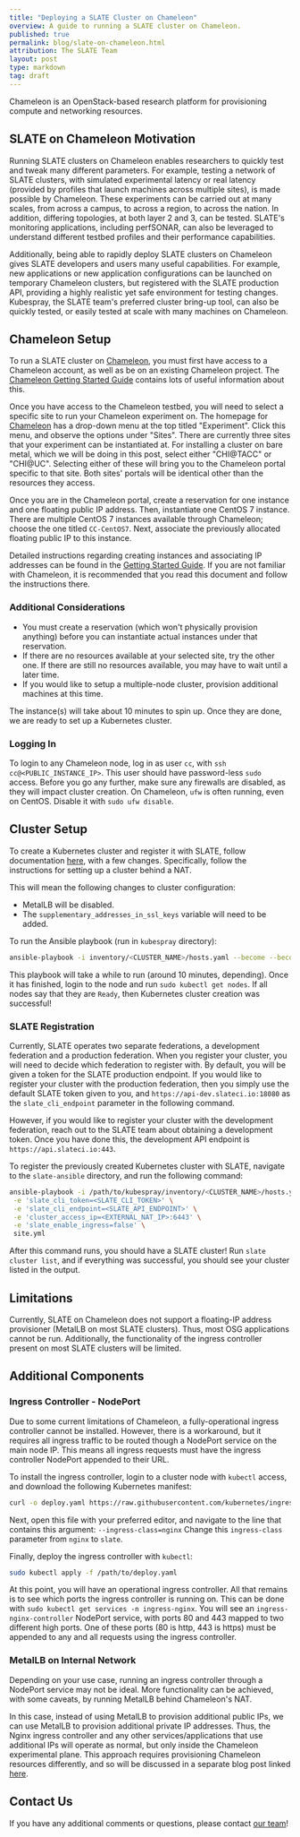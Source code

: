 ```yaml
---
title: "Deploying a SLATE Cluster on Chameleon"
overview: A guide to running a SLATE cluster on Chameleon.
published: true
permalink: blog/slate-on-chameleon.html
attribution: The SLATE Team
layout: post
type: markdown
tag: draft
---
```


Chameleon is an OpenStack-based research platform for provisioning compute and networking resources.

<!--end_excerpt-->

## SLATE on Chameleon Motivation

Running SLATE clusters on Chameleon enables researchers to quickly test and tweak many different parameters.
For example, testing a network of SLATE clusters, with simulated experimental latency or real latency (provided by profiles that launch machines across multiple sites), is made possible by Chameleon.
These experiments can be carried out at many scales, from across a campus, to across a region, to across the nation.
In addition, differing topologies, at both layer 2 and 3, can be tested.
SLATE's monitoring applications, including perfSONAR, can also be leveraged to understand different testbed profiles and their performance capabilities.

Additionally, being able to rapidly deploy SLATE clusters on Chameleon gives SLATE developers and users many useful capabilities.
For example, new applications or new application configurations can be launched on temporary Chameleon clusters, but registered with the SLATE production API, providing a highly realistic yet safe environment for testing changes.
Kubespray, the SLATE team's preferred cluster bring-up tool, can also be quickly tested, or easily tested at scale with many machines on Chameleon.


## Chameleon Setup

To run a SLATE cluster on [Chameleon](https://www.chameleoncloud.org/), you must first have access to a Chameleon account, as well as be on an existing Chameleon project. 
The [Chameleon Getting Started Guide](https://chameleoncloud.readthedocs.io/en/latest/getting-started/index.html) contains lots of useful information about this.

Once you have access to the Chameleon testbed, you will need to select a specific site to run your Chameleon experiment on. 
The homepage for [Chameleon](https://www.chameleoncloud.org/) has a drop-down menu at the top titled "Experiment".
Click this menu, and observe the options under "Sites". There are currently three sites that your experiment can be instantiated at.
For installing a cluster on bare metal, which we will be doing in this post, select either "CHI@TACC" or "CHI@UC".
Selecting either of these will bring you to the Chameleon portal specific to that site.
Both sites' portals will be identical other than the resources they access.

Once you are in the Chameleon portal, create a reservation for one instance and one floating public IP address. 
Then, instantiate one CentOS 7 instance.
There are multiple CentOS 7 instances available through Chameleon; choose the one titled `CC-CentOS7`.
Next, associate the previously allocated floating public IP to this instance. 

Detailed instructions regarding creating instances and associating IP addresses can be found in the [Getting Started Guide](https://chameleoncloud.readthedocs.io/en/latest/getting-started/index.html).
If you are not familiar with Chameleon, it is recommended that you read this document and follow the instructions there.

### Additional Considerations
* You must create a reservation (which won't physically provision anything) before you can instantiate actual instances under that reservation.
* If there are no resources available at your selected site, try the other one. If there are still no resources available, you may have to wait until a later time.
* If you would like to setup a multiple-node cluster, provision additional machines at this time.


The instance(s) will take about 10 minutes to spin up.
Once they are done, we are ready to set up a Kubernetes cluster.

### Logging In

To login to any Chameleon node, log in as user `cc`, with `ssh cc@<PUBLIC_INSTANCE_IP>`.
This user should have password-less `sudo` access.
Before you go any further, make sure any firewalls are disabled, as they will impact cluster creation.
On Chameleon, `ufw` is often running, even on CentOS. 
Disable it with `sudo ufw disable`.


## Cluster Setup

To create a Kubernetes cluster and register it with SLATE, follow documentation [here](https://slateci.io/docs/cluster/automated/introduction.html), with a few changes.
Specifically, follow the instructions for setting up a cluster behind a NAT.

This will mean the following changes to cluster configuration:
* MetalLB will be disabled. 
* The `supplementary_addresses_in_ssl_keys` variable will need to be added.

<!-- TODO: update this link -->
<!-- Instructions for both of these things can be found in the [additional configurations](https://slateci.io/docs/cluster/automated/additional-configs.html) section of the docs. -->

To run the Ansible playbook (run in `kubespray` directory):
```bash
ansible-playbook -i inventory/<CLUSTER_NAME>/hosts.yaml --become --become-user=root -u <SSH_USER> cluster.yml
```

This playbook will take a while to run (around 10 minutes, depending).
Once it has finished, login to the node and run `sudo kubectl get nodes`.
If all nodes say that they are `Ready`, then Kubernetes cluster creation was successful!


### SLATE Registration

Currently, SLATE operates two separate federations, a development federation and a production federation.
When you register your cluster, you will need to decide which federation to register with.
By default, you will be given a token for the SLATE production endpoint.
If you would like to register your cluster with the production federation, then you simply use the default SLATE token given to you, 
and `https://api-dev.slateci.io:18080` as the `slate_cli_endpoint` parameter in the following command.

However, if you would like to register your cluster with the development federation, reach out to the SLATE team about obtaining a development token.
Once you have done this, the development API endpoint is `https://api.slateci.io:443`.

To register the previously created Kubernetes cluster with SLATE, navigate to the `slate-ansible` directory, and run the following command:
```bash
ansible-playbook -i /path/to/kubespray/inventory/<CLUSTER_NAME>/hosts.yaml -u <SSH_USER> --become --become-user=root \
 -e 'slate_cli_token=<SLATE_CLI_TOKEN>' \
 -e 'slate_cli_endpoint=<SLATE_API_ENDPOINT>' \
 -e 'cluster_access_ip=<EXTERNAL_NAT_IP>:6443' \
 -e 'slate_enable_ingress=false' \
 site.yml
```

After this command runs, you should have a SLATE cluster!
Run `slate cluster list`, and if everything was successful, you should see your cluster listed in the output.


## Limitations

Currently, SLATE on Chameleon does not support a floating-IP address provisioner (MetalLB on most SLATE clusters). Thus, most OSG applications cannot be run. Additionally, the functionality of the ingress controller present on most SLATE clusters will be limited.


## Additional Components

### Ingress Controller - NodePort
	
Due to some current limitations of Chameleon, a fully-operational ingress controller cannot be installed. 
However, there is a workaround, but it requires all ingress traffic to be routed though a NodePort service on the main node IP.
This means all ingress requests must have the ingress controller NodePort appended to their URL.

To install the ingress controller, login to a cluster node with `kubectl` access, and download the following Kubernetes manifest:
```bash
curl -o deploy.yaml https://raw.githubusercontent.com/kubernetes/ingress-nginx/controller-v0.44.0/deploy/static/provider/baremetal/deploy.yaml
```

Next, open this file with your preferred editor, and navigate to the line that contains this argument: `--ingress-class=nginx`
Change this `ingress-class` parameter from `nginx` to `slate`. 

Finally, deploy the ingress controller with `kubectl`:
```bash
sudo kubectl apply -f /path/to/deploy.yaml
```

At this point, you will have an operational ingress controller. All that remains is to see which ports the ingress controller is running on. This can be done with `sudo kubectl get services -n ingress-nginx`. 
You will see an `ingress-nginx-controller` NodePort service, with ports 80 and 443 mapped to two different high ports. One of these ports (80 is http, 443 is https) must be appended to any and all requests using the ingress controller.


### MetalLB on Internal Network

Depending on your use case, running an ingress controller through a NodePort service may not be ideal.
More functionality can be achieved, with some caveats, by running MetalLB behind Chameleon's NAT.

In this case, instead of using MetalLB to provision additional public IPs,
we can use MetalLB to provision additional private IP addresses.
Thus, the Nginx ingress controller and any other services/applications that use additional IPs will operate as normal, but only inside the Chameleon experimental plane. 
This approach requires provisioning Chameleon resources differently, and so will be discussed in a separate blog post linked [here](https://slateci.io/blog/metallb-on-chameleon.html).


## Contact Us

If you have any additional comments or questions, please contact [our team](https://slateci.io/community/)!

